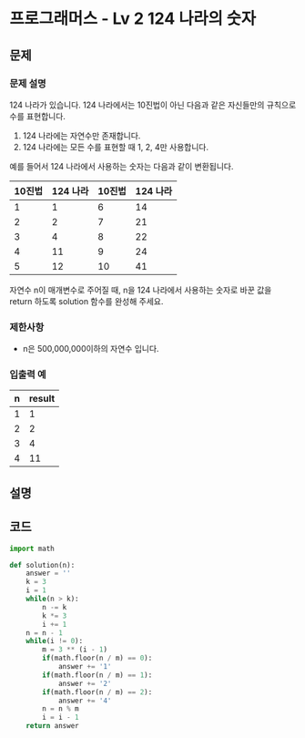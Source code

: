 # 프로그래머스 - Lv 2 124 나라의 숫자

문제
-----

### 문제 설명

124 나라가 있습니다. 124 나라에서는 10진법이 아닌 다음과 같은 자신들만의 규칙으로 수를 표현합니다.

1. 124 나라에는 자연수만 존재합니다.
2. 124 나라에는 모든 수를 표현할 때 1, 2, 4만 사용합니다.

예를 들어서 124 나라에서 사용하는 숫자는 다음과 같이 변환됩니다.

|10진법|124 나라|10진법|124 나라|
|---|---|---|---|
|1|1|6|14|
|2|2|7|21|
|3|4|8|22|
|4|11|9|24|
|5|12|10|41|

자연수 n이 매개변수로 주어질 때, n을 124 나라에서 사용하는 숫자로 바꾼 값을 return 하도록 solution 함수를 완성해 주세요.

### 제한사항

- n은 500,000,000이하의 자연수 입니다.

### 입출력 예

|n|result|
|---|---|
|1|1|
|2|2|
|3|4|
|4|11|

설명
------

코드
------

``` python
import math

def solution(n):
    answer = ''
    k = 3
    i = 1
    while(n > k):
        n -= k
        k *= 3
        i += 1
    n = n - 1
    while(i != 0):
        m = 3 ** (i - 1)
        if(math.floor(n / m) == 0):
            answer += '1'
        if(math.floor(n / m) == 1):
            answer += '2'
        if(math.floor(n / m) == 2):
            answer += '4'
        n = n % m
        i = i - 1
    return answer
```
